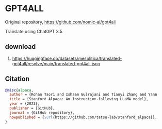# GPT4ALL

Original repository, https://github.com/nomic-ai/gpt4all

Translate using ChatGPT 3.5.

## download

1. https://huggingface.co/datasets/mesolitica/translated-gpt4all/resolve/main/translated-gpt4all.json

## Citation

```bibtex
@misc{alpaca,
  author = {Rohan Taori and Ishaan Gulrajani and Tianyi Zhang and Yann Dubois and Xuechen Li and Carlos Guestrin and Percy Liang and Tatsunori B. Hashimoto },
  title = {Stanford Alpaca: An Instruction-following LLaMA model},
  year = {2023},
  publisher = {GitHub},
  journal = {GitHub repository},
  howpublished = {\url{https://github.com/tatsu-lab/stanford_alpaca}},
}
```